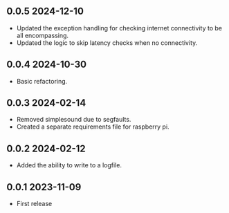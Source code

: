 ## 0.0.5 2024-12-10
* Updated the exception handling for checking internet connectivity to be all encompassing.
* Updated the logic to skip latency checks when no connectivity.

## 0.0.4 2024-10-30
* Basic refactoring.

## 0.0.3 2024-02-14
* Removed simplesound due to segfaults.
* Created a separate requirements file for raspberry pi.

## 0.0.2 2024-02-12
* Added the ability to write to a logfile.

## 0.0.1 2023-11-09
* First release
